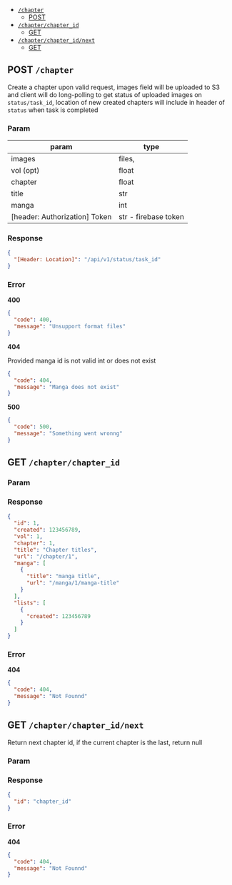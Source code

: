 - [`/chapter`](#chapter)
  + [POST](#POST-chapter)
- [`/chapter/chapter_id`](#chapterchapter_id)
  + [GET](#GET-chapterchapter_id)
- [`/chapter/chapter_id/next`](#chapterchapter_idnext)
  + [GET](#GET-chapterchapter_idnext)

## POST `/chapter`
Create a chapter upon valid request, images field will be uploaded to S3 and
client will do long-polling to get status of uploaded images on `status/task_id`,
location of new created chapters will include in header of `status` when task is
completed

### Param
param | type
--- | ---
images | files,
vol (opt) | float
chapter | float
title | str
manga | int
[header: Authorization] Token | str - firebase token

### Response
```json
{
  "[Header: Location]": "/api/v1/status/task_id"
}
```

### Error
**400**
```json
{
  "code": 400,
  "message": "Unsupport format files"
}
```
**404**

Provided manga id is not valid int or does not exist
```json
{
  "code": 404,
  "message": "Manga does not exist"
}
```
**500**
```json
{
  "code": 500,
  "message": "Something went wronng"
}
```

## GET `/chapter/chapter_id`

### Param


### Response
```json
{
  "id": 1,
  "created": 123456789,
  "vol": 1,
  "chapter": 1,
  "title": "Chapter titles",
  "url": "/chapter/1",
  "manga": [
    {
      "title": "manga title",
      "url": "/manga/1/manga-title"
    }
  ],
  "lists": [
    {
      "created": 123456789
    }
  ]
}
```

### Error
**404**
```json
{
  "code": 404,
  "message": "Not Founnd"
}
```

## GET `/chapter/chapter_id/next`
Return next chapter id, if the current chapter is the last, return null

### Param


### Response
```json
{
  "id": "chapter_id"
}
```

### Error
**404**
```json
{
  "code": 404,
  "message": "Not Founnd"
}
```

